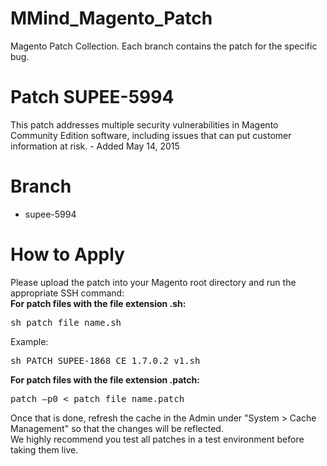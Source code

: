 MMind_Magento_Patch
==================

Magento Patch Collection.
Each branch contains the patch for the specific bug.

# Patch SUPEE-5994

This patch addresses multiple security vulnerabilities in Magento Community Edition software, including issues that can put customer information at risk. - Added May 14, 2015 

# Branch

- supee-5994

# How to Apply

Please upload the patch into your Magento root directory and run the appropriate SSH command:<br />
**For patch files with the file extension .sh:** 

<pre>
sh patch_file_name.sh
</pre>

Example: 
<pre>
sh PATCH_SUPEE-1868_CE_1.7.0.2_v1.sh
</pre>

**For patch files with the file extension .patch:**

<pre>
patch –p0 < patch_file_name.patch
</pre>

Once that is done, refresh the cache in the Admin under "System > Cache Management" so that the changes will be reflected.<br />
We highly recommend you test all patches in a test environment before taking them live. 